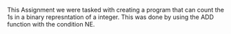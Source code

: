 This Assignment we were tasked with creating a program that can count the 1s in a binary represntation of a integer. This was done by using the ADD function with the condition NE.

